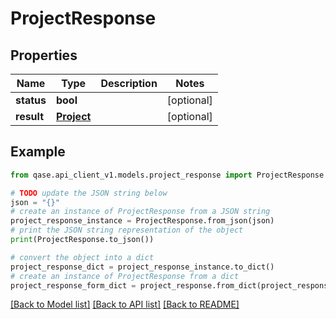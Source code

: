 # ProjectResponse


## Properties

Name | Type | Description | Notes
------------ | ------------- | ------------- | -------------
**status** | **bool** |  | [optional] 
**result** | [**Project**](Project.md) |  | [optional] 

## Example

```python
from qase.api_client_v1.models.project_response import ProjectResponse

# TODO update the JSON string below
json = "{}"
# create an instance of ProjectResponse from a JSON string
project_response_instance = ProjectResponse.from_json(json)
# print the JSON string representation of the object
print(ProjectResponse.to_json())

# convert the object into a dict
project_response_dict = project_response_instance.to_dict()
# create an instance of ProjectResponse from a dict
project_response_form_dict = project_response.from_dict(project_response_dict)
```
[[Back to Model list]](../README.md#documentation-for-models) [[Back to API list]](../README.md#documentation-for-api-endpoints) [[Back to README]](../README.md)


